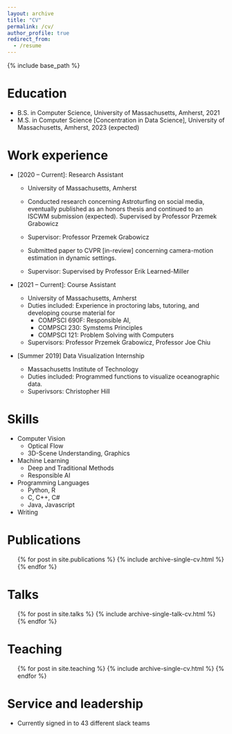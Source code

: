 ```yaml
---
layout: archive
title: "CV"
permalink: /cv/
author_profile: true
redirect_from:
  - /resume
---
```


{% include base_path %}

Education
======
* B.S. in Computer Science, University of Massachusetts, Amherst, 2021
* M.S. in Computer Science [Concentration in Data Science], University of Massachusetts, Amherst, 2023 (expected)

Work experience
======
* [2020 – Current]: Research Assistant
  * University of Massachusetts, Amherst
  * Conducted research concerning Astroturfing on social media, eventually published as an honors thesis and continued to an ISCWM submission (expected). Supervised by Professor Przemek Grabowicz
  * Supervisor: Professor Przemek Grabowicz

  * Submitted paper to CVPR [in-review] concerning camera-motion estimation in dynamic settings.
  * Supervisor: Supervised by Professor Erik Learned-Miller 

* [2021 – Current]: Course Assistant
  * University of Massachusetts, Amherst
  * Duties included: Experience in proctoring labs, tutoring, and developing course material for
    * COMPSCI 690F: Responsible AI,
    * COMPSCI 230: Symstems Principles
    * COMPSCI 121: Problem Solving with Computers
  * Supervisors: Professor Przemek Grabowicz, Professor Joe Chiu 

* [Summer 2019] Data Visualization Internship 
  * Massachusetts Institute of Technology
  * Duties included: Programmed functions to visualize oceanographic data.
  * Superivsors: Christopher Hill

Skills
======
* Computer Vision
  * Optical Flow
  * 3D-Scene Understanding, Graphics
* Machine Learning
  * Deep and Traditional Methods
  * Responsible AI
* Programming Languages
  * Python, R
  * C, C++, C#
  * Java, Javascript
* Writing

Publications
======
  <ul>{% for post in site.publications %}
    {% include archive-single-cv.html %}
  {% endfor %}</ul>
  
Talks
======
  <ul>{% for post in site.talks %}
    {% include archive-single-talk-cv.html %}
  {% endfor %}</ul>
  
Teaching
======
  <ul>{% for post in site.teaching %}
    {% include archive-single-cv.html %}
  {% endfor %}</ul>
  
Service and leadership
======
* Currently signed in to 43 different slack teams
